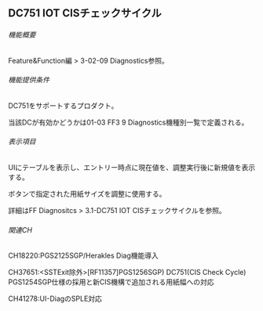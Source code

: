 ## DC751 IOT CISチェックサイクル 

###### 機能概要

Feature&Function編 > 3-02-09 Diagnostics参照。

###### 機能提供条件

DC751をサポートするプロダクト。

当該DCが有効かどうかは01-03 FF3 9 Diagnostics機種別一覧で定義される。

###### 表示項目

UIにテーブルを表示し、エントリー時点に現在値を、調整実行後に新規値を表示する。

ボタンで指定された用紙サイズを調整に使用する。

詳細はFF Diagnositcs > 3.1-DC751 IOT CISチェックサイクルを参照。

###### 関連CH

CH18220:<RF3590>PGS2125SGP/Herakles Diag機能導入

CH37651:<SSTExit除外>\[RF11357\]PGS1256SGP)
DC751(CIS Check Cycle)
PGS1254SGP仕様の採用と新CIS機構で追加される用紙幅への対応

CH41278:UI-DiagのSPLE対応